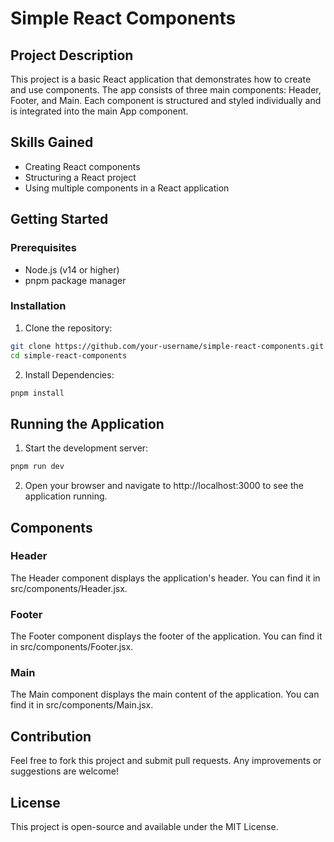 # Simple React Components

## Project Description

This project is a basic React application that demonstrates how to create and use components. The app consists of three main components: Header, Footer, and Main. Each component is structured and styled individually and is integrated into the main App component.

## Skills Gained

- Creating React components
- Structuring a React project
- Using multiple components in a React application

## Getting Started

### Prerequisites

- Node.js (v14 or higher)
- pnpm package manager

### Installation

1. Clone the repository:
```bash
git clone https://github.com/your-username/simple-react-components.git
cd simple-react-components
```

2. Install Dependencies:
```bash
pnpm install
```

## Running the Application

1. Start the development server:
```bash
pnpm run dev
```

2. Open your browser and navigate to http://localhost:3000 to see the application running.

## Components

### Header
The Header component displays the application's header. You can find it in src/components/Header.jsx.

### Footer
The Footer component displays the footer of the application. You can find it in src/components/Footer.jsx.

### Main
The Main component displays the main content of the application. You can find it in src/components/Main.jsx.

## Contribution
Feel free to fork this project and submit pull requests. Any improvements or suggestions are welcome!

## License
This project is open-source and available under the MIT License.
